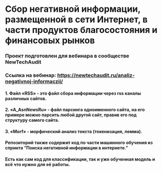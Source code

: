 # Сбор негативной информации, размещенной в сети Интернет, в части продуктов благосостояния и финансовых рынков
### Проект подготовлен для вебинара в сообществе NewTechAudit 
### Ссылка на вебинар: https://newtechaudit.ru/analiz-negativnoj-informaczii/

####  1.      Файл «RSS» - это файл сбора информации через rss каналы различных сайтов.
####  2.      «A_AsnNewsRu» - файл парсинга одноименного сайта, на его примере можно парсить любой другой сайт, правив его под структуру самого сайта.
####  3.      «Morf» - морфический анализ текста (токенизация, лемма).

#### Репозиторий также содержит код по части машинного обучения из спринта “Поиска негативной информации в интернете.”
#### Есть как сам код для классификации, так и уже обученная модель и всё что нужно для её работы.
